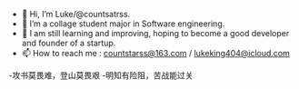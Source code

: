- 👋 Hi, I’m Luke/@countsatrss.
- 👀 I’m a collage student major in Software engineering.
- 🥳 I am still learning and improving, hoping to become a good developer and founder of a startup.
- 📫 How to reach me : countstarss@163.com / lukeking404@icloud.com

-攻书莫畏难，登山莫畏艰
-明知有险阻，苦战能过关

<!---
countstarss/countstarss is a ✨ special ✨ repository because its `README.md` (this file) appears on your GitHub profile.
You can click the Preview link to take a look at your changes.
--->
